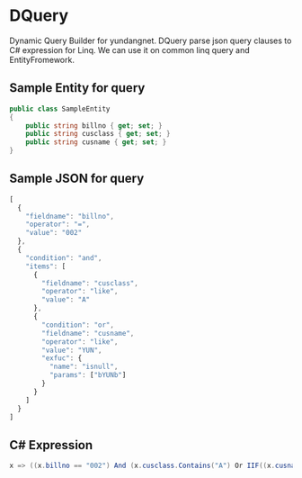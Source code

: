 # DQuery
Dynamic Query Builder for yundangnet. DQuery parse json query clauses to C# expression for Linq. We can use it on common linq query and EntityFromework.

Sample Entity for query
------------
```c#
public class SampleEntity
{
    public string billno { get; set; }
    public string cusclass { get; set; }
    public string cusname { get; set; }
}
```
Sample JSON for query
------------
```javascript
[
  {
    "fieldname": "billno",
    "operator": "=",
    "value": "002"
  },
  {
    "condition": "and",
    "items": [
      {
        "fieldname": "cusclass",
        "operator": "like",
        "value": "A"
      },
      {
        "condition": "or",
        "fieldname": "cusname",
        "operator": "like",
        "value": "YUN",
        "exfuc": {
          "name": "isnull",
          "params": ["bYUNb"]
        }
      }
    ]
  }
]
```
C# Expression 
------------
```C#
x => ((x.billno == "002") And (x.cusclass.Contains("A") Or IIF((x.cusname == null), "bYUNb", x.cusname).Contains("YUN")))
```
